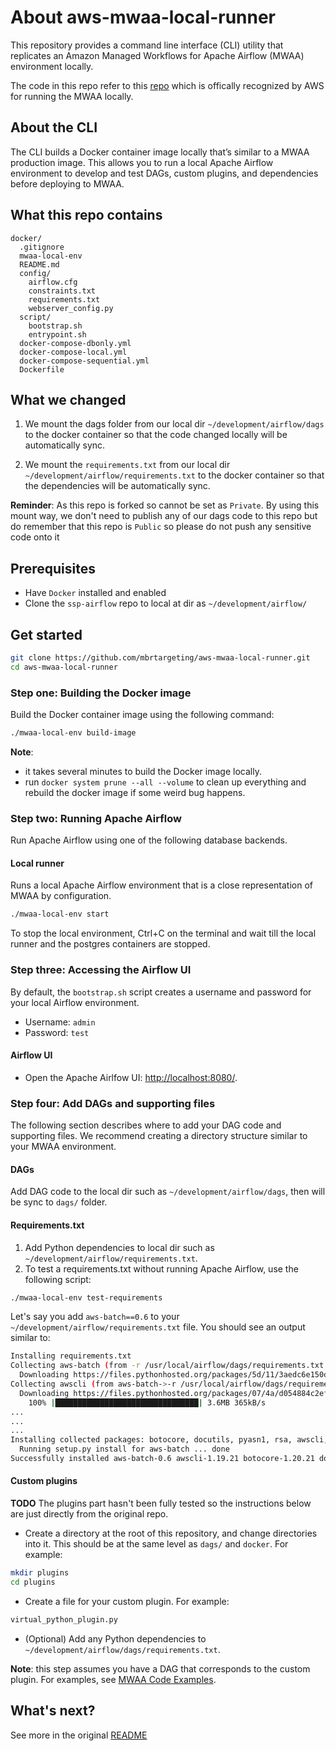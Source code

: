 # About aws-mwaa-local-runner

This repository provides a command line interface (CLI) utility that replicates an Amazon Managed Workflows for Apache Airflow (MWAA) environment locally.

The code in this repo refer to this [repo](https://github.com/aws/aws-mwaa-local-runner) which is offically recognized by AWS for running the MWAA locally.

## About the CLI

The CLI builds a Docker container image locally that’s similar to a MWAA production image. This allows you to run a local Apache Airflow environment to develop and test DAGs, custom plugins, and dependencies before deploying to MWAA.

## What this repo contains

```text
docker/
  .gitignore
  mwaa-local-env
  README.md
  config/
    airflow.cfg
    constraints.txt
    requirements.txt
    webserver_config.py
  script/
    bootstrap.sh
    entrypoint.sh
  docker-compose-dbonly.yml
  docker-compose-local.yml
  docker-compose-sequential.yml
  Dockerfile
```

## What we changed
1. We mount the dags folder from our local dir `~/development/airflow/dags` to the docker container so that the code changed locally will be automatically sync.

2. We mount the `requirements.txt` from our local dir `~/development/airflow/requirements.txt` to the docker container so that the dependencies will be automatically sync.

**Reminder**: As this repo is forked so cannot be set as `Private`. By using this mount way, we don't need to publish any of our dags code to this repo but do remember that this repo is `Public` so please do not push any sensitive code onto it

## Prerequisites

- Have `Docker` installed and enabled
- Clone the `ssp-airflow` repo to local at dir as `~/development/airflow/`


## Get started

```bash
git clone https://github.com/mbrtargeting/aws-mwaa-local-runner.git
cd aws-mwaa-local-runner
```

### Step one: Building the Docker image

Build the Docker container image using the following command:

```bash
./mwaa-local-env build-image
```

**Note**: 
 - it takes several minutes to build the Docker image locally.
 - run `docker system prune --all --volume` to clean up everything and rebuild the docker image if some weird bug happens.

### Step two: Running Apache Airflow

Run Apache Airflow using one of the following database backends.

#### Local runner

Runs a local Apache Airflow environment that is a close representation of MWAA by configuration.

```bash
./mwaa-local-env start
```

To stop the local environment, Ctrl+C on the terminal and wait till the local runner and the postgres containers are stopped.

### Step three: Accessing the Airflow UI

By default, the `bootstrap.sh` script creates a username and password for your local Airflow environment.

- Username: `admin`
- Password: `test`

#### Airflow UI

- Open the Apache Airlfow UI: <http://localhost:8080/>.

### Step four: Add DAGs and supporting files

The following section describes where to add your DAG code and supporting files. We recommend creating a directory structure similar to your MWAA environment.

#### DAGs

Add DAG code to the local dir such as `~/development/airflow/dags`, then will be sync to `dags/` folder.

#### Requirements.txt

1. Add Python dependencies to local dir such as `~/development/airflow/requirements.txt`.  
2. To test a requirements.txt without running Apache Airflow, use the following script:

```bash
./mwaa-local-env test-requirements
```

Let's say you add `aws-batch==0.6` to your `~/development/airflow/requirements.txt` file. You should see an output similar to:

```bash
Installing requirements.txt
Collecting aws-batch (from -r /usr/local/airflow/dags/requirements.txt (line 1))
  Downloading https://files.pythonhosted.org/packages/5d/11/3aedc6e150d2df6f3d422d7107ac9eba5b50261cf57ab813bb00d8299a34/aws_batch-0.6.tar.gz
Collecting awscli (from aws-batch->-r /usr/local/airflow/dags/requirements.txt (line 1))
  Downloading https://files.pythonhosted.org/packages/07/4a/d054884c2ef4eb3c237e1f4007d3ece5c46e286e4258288f0116724af009/awscli-1.19.21-py2.py3-none-any.whl (3.6MB)
    100% |████████████████████████████████| 3.6MB 365kB/s 
...
...
...
Installing collected packages: botocore, docutils, pyasn1, rsa, awscli, aws-batch
  Running setup.py install for aws-batch ... done
Successfully installed aws-batch-0.6 awscli-1.19.21 botocore-1.20.21 docutils-0.15.2 pyasn1-0.4.8 rsa-4.7.2
```

#### Custom plugins

**TODO**
The plugins part hasn't been fully tested so the instructions below are just directly from the original repo.

- Create a directory at the root of this repository, and change directories into it. This should be at the same level as `dags/` and `docker`. For example:

```bash
mkdir plugins
cd plugins
```

- Create a file for your custom plugin. For example:

```bash
virtual_python_plugin.py
```

- (Optional) Add any Python dependencies to `~/development/airflow/dags/requirements.txt`.

**Note**: this step assumes you have a DAG that corresponds to the custom plugin. For examples, see [MWAA Code Examples](https://docs.aws.amazon.com/mwaa/latest/userguide/sample-code.html).

## What's next?

See more in the original [README](https://github.com/aws/aws-mwaa-local-runner/blob/main/README.md)

